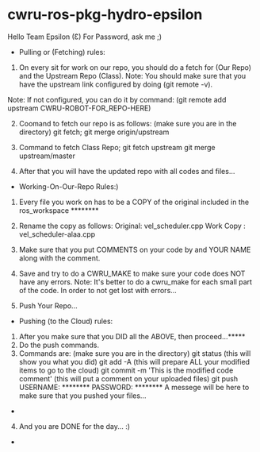 # cwru-ros-pkg-hydro-epsilon

Hello Team Epsilon (Ɛ)
For Password, ask me ;)

- Pulling or (Fetching) rules:
 1) On every sit for work on our repo, you should do a fetch for (Our Repo) and the Upstream Repo (Class).
 Note: You should make sure that you have the upstream link configured by doing (git remote -v).

 Note: If not configured, you can do it by command: (git remote add upstream CWRU-ROBOT-FOR_REPO-HERE)

 2) Coomand to fetch our repo is as follows: (make sure you are in the directory)
   git fetch;
   git merge origin/upstream
 
 3) Command to fetch Class Repo;
   git fetch upstream
   git merge upstream/master
  
 4) After that you will have the updated repo with all codes and files...
 

- Working-On-Our-Repo Rules:)
 1) Every file you work on has to be a COPY of the original included in the ros_workspace ********
 2) Rename the copy as follows:
   Original:   vel_scheduler.cpp
   Work Copy : vel_scheduler-alaa.cpp

 3) Make sure that you put COMMENTS on your code by and YOUR NAME along with the comment.
 4) Save and try to do a CWRU_MAKE to make sure your code does NOT have any errors.
 Note: It's better to do a cwru_make for each small part of the code. In order to not get lost with errors...
 
 5) Push Your Repo...
 
- Pushing (to the Cloud) rules:
 1) After you make sure that you DID all the ABOVE, then proceed...*****
 2) Do the push commands.
 3) Commands are: (make sure you are in the directory)
   git status (this will show you what you did)
   git add -A (this will prepare ALL your modified items to go to the cloud)
   git commit -m 'This is the modified code comment' (this will put a comment on your uploaded files)
   git push
     USERNAME: ********
     PASSWORD: ********
   A messege will be here to make sure that you pushed your files...
-   
 4) And you are DONE for the day... :)
-   


